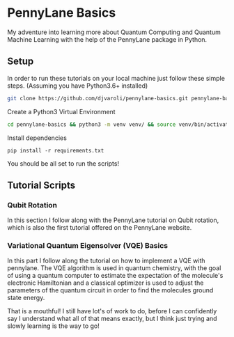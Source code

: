 # PennyLane Basics

My adventure into learning more about Quantum Computing and Quantum Machine Learning
with the help of the PennyLane package in Python.

## Setup
In order to run these tutorials on your local machine just follow these simple steps.
(Assuming you have Python3.6+ installed)

```bash
git clone https://github.com/djvaroli/pennylane-basics.git pennylane-basics/
```
Create a Python3 Virtual Environment
```bash
cd pennylane-basics && python3 -m venv venv/ && source venv/bin/activate
```
Install dependencies
```text
pip install -r requirements.txt
```
You should be all set to run the scripts!

## Tutorial Scripts
### Qubit Rotation
In this section I follow along with the PennyLane tutorial on Qubit rotation, which is 
also the first tutorial offered on the PennyLane website.

### Variational Quantum Eigensolver (VQE) Basics
In this part I follow along the tutorial on how to implement a VQE with pennylane.
The VQE algorithm is used in quantum chemistry, with the goal of using a quantum computer to
estimate the expectation of the molecule's electronic Hamiltonian and a classical optimizer
is used to adjust the parameters of the quantum circuit in order to find the molecules ground state energy.

That is a mouthful! I still have lot's of work to do, before I can confidently say I understand what all of that means
exactly, but I think just trying and slowly learning is the way to go!